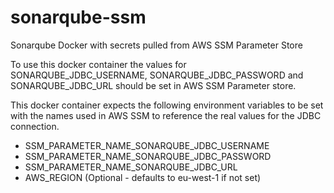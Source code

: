 # sonarqube-ssm
Sonarqube Docker with secrets pulled from AWS SSM Parameter Store

To use this docker container the values for SONARQUBE_JDBC_USERNAME, SONARQUBE_JDBC_PASSWORD and SONARQUBE_JDBC_URL should be set in AWS SSM Parameter store.

This docker container expects the following environment variables to be set with the names used in AWS SSM to reference the real values for the JDBC connection.

 - SSM_PARAMETER_NAME_SONARQUBE_JDBC_USERNAME
 - SSM_PARAMETER_NAME_SONARQUBE_JDBC_PASSWORD
 - SSM_PARAMETER_NAME_SONARQUBE_JDBC_URL
 - AWS_REGION (Optional - defaults to eu-west-1 if not set)
